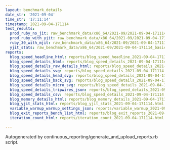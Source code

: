 ```yaml
---
layout: benchmark_details
date_str: '2021-09-04'
time_str: '17:11:14'
timestamp: 2021-09-04-171114
test_results:
  prod_ruby_no_jit: raw_benchmark_data/x86_64/2021-09/2021-09-04-171114_basic_benchmark_prod_ruby_no_jit.json
  prod_ruby_with_yjit: raw_benchmark_data/x86_64/2021-09/2021-09-04-171114_basic_benchmark_prod_ruby_with_yjit.json
  ruby_30_with_mjit: raw_benchmark_data/x86_64/2021-09/2021-09-04-171114_basic_benchmark_ruby_30_with_mjit.json
  yjit_stats: raw_benchmark_data/x86_64/2021-09/2021-09-04-171114_basic_benchmark_yjit_stats.json
reports:
  blog_speed_headline_html: reports/blog_speed_headline_2021-09-04-171114.html
  blog_speed_details_html: reports/blog_speed_details_2021-09-04-171114.html
  blog_speed_details_raw_details_html: reports/blog_speed_details_2021-09-04-171114.raw_details.html
  blog_speed_details_svg: reports/blog_speed_details_2021-09-04-171114.svg
  blog_speed_details_head_svg: reports/blog_speed_details_2021-09-04-171114.head.svg
  blog_speed_details_back_svg: reports/blog_speed_details_2021-09-04-171114.back.svg
  blog_speed_details_micro_svg: reports/blog_speed_details_2021-09-04-171114.micro.svg
  blog_speed_details_tripwires_json: reports/blog_speed_details_2021-09-04-171114.tripwires.json
  blog_speed_details_csv: reports/blog_speed_details_2021-09-04-171114.csv
  blog_memory_details_html: reports/blog_memory_details_2021-09-04-171114.html
  blog_yjit_stats_html: reports/blog_yjit_stats_2021-09-04-171114.html
  variable_warmup_warmup_settings_json: reports/variable_warmup_2021-09-04-171114.warmup_settings.json
  blog_exit_reports_bench_list_html: reports/blog_exit_reports_2021-09-04-171114.bench_list.html
  iteration_count_html: reports/iteration_count_2021-09-04-171114.html

---
```

Autogenerated by continuous_reporting/generate_and_upload_reports.rb script.
